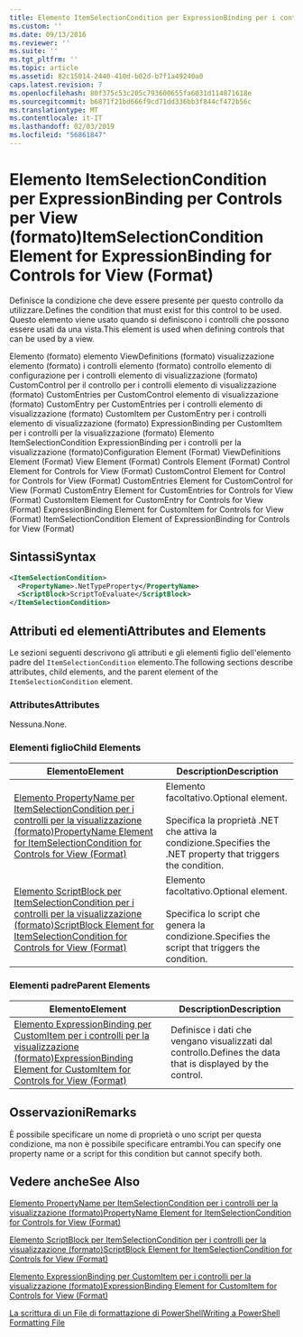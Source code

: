 ```yaml
---
title: Elemento ItemSelectionCondition per ExpressionBinding per i controlli per la visualizzazione (formato) | Microsoft Docs
ms.custom: ''
ms.date: 09/13/2016
ms.reviewer: ''
ms.suite: ''
ms.tgt_pltfrm: ''
ms.topic: article
ms.assetid: 82c15014-2440-410d-b02d-b7f1a49240a0
caps.latest.revision: 7
ms.openlocfilehash: 80f375c53c205c793600655fa6031d114871618e
ms.sourcegitcommit: b6871f21bd666f9cd71dd336bb3f844cf472b56c
ms.translationtype: MT
ms.contentlocale: it-IT
ms.lasthandoff: 02/03/2019
ms.locfileid: "56861847"
---
```

# <a name="itemselectioncondition-element-for-expressionbinding-for-controls-for-view-format"></a><span data-ttu-id="3241a-102">Elemento ItemSelectionCondition per ExpressionBinding per Controls per View (formato)</span><span class="sxs-lookup"><span data-stu-id="3241a-102">ItemSelectionCondition Element for ExpressionBinding for Controls for View (Format)</span></span>

<span data-ttu-id="3241a-103">Definisce la condizione che deve essere presente per questo controllo da utilizzare.</span><span class="sxs-lookup"><span data-stu-id="3241a-103">Defines the condition that must exist for this control to be used.</span></span> <span data-ttu-id="3241a-104">Questo elemento viene usato quando si definiscono i controlli che possono essere usati da una vista.</span><span class="sxs-lookup"><span data-stu-id="3241a-104">This element is used when defining controls that can be used by a view.</span></span>

<span data-ttu-id="3241a-105">Elemento (formato) elemento ViewDefinitions (formato) visualizzazione elemento (formato) i controlli elemento (formato) controllo elemento di configurazione per i controlli elemento di visualizzazione (formato) CustomControl per il controllo per i controlli elemento di visualizzazione (formato) CustomEntries per CustomControl elemento di visualizzazione (formato) CustomEntry per CustomEntries per i controlli elemento di visualizzazione (formato) CustomItem per CustomEntry per i controlli elemento di visualizzazione (formato) ExpressionBinding per CustomItem per i controlli per la visualizzazione (formato) Elemento ItemSelectionCondition ExpressionBinding per i controlli per la visualizzazione (formato)</span><span class="sxs-lookup"><span data-stu-id="3241a-105">Configuration Element (Format) ViewDefinitions Element (Format) View Element (Format) Controls Element (Format) Control Element for Controls for View (Format) CustomControl Element for Control for Controls for View (Format) CustomEntries Element for CustomControl for View (Format) CustomEntry Element for CustomEntries for Controls for View (Format) CustomItem Element for CustomEntry for Controls for View (Format) ExpressionBinding Element for CustomItem for Controls for View (Format) ItemSelectionCondition Element of ExpressionBinding for Controls for View (Format)</span></span>

## <a name="syntax"></a><span data-ttu-id="3241a-106">Sintassi</span><span class="sxs-lookup"><span data-stu-id="3241a-106">Syntax</span></span>

```xml
<ItemSelectionCondition>
  <PropertyName>.NetTypeProperty</PropertyName>
  <ScriptBlock>ScriptToEvaluate</ScriptBlock>
</ItemSelectionCondition>
```

## <a name="attributes-and-elements"></a><span data-ttu-id="3241a-107">Attributi ed elementi</span><span class="sxs-lookup"><span data-stu-id="3241a-107">Attributes and Elements</span></span>

<span data-ttu-id="3241a-108">Le sezioni seguenti descrivono gli attributi e gli elementi figlio dell'elemento padre del `ItemSelectionCondition` elemento.</span><span class="sxs-lookup"><span data-stu-id="3241a-108">The following sections describe attributes, child elements, and the parent element of the `ItemSelectionCondition` element.</span></span>

### <a name="attributes"></a><span data-ttu-id="3241a-109">Attributes</span><span class="sxs-lookup"><span data-stu-id="3241a-109">Attributes</span></span>

<span data-ttu-id="3241a-110">Nessuna.</span><span class="sxs-lookup"><span data-stu-id="3241a-110">None.</span></span>

### <a name="child-elements"></a><span data-ttu-id="3241a-111">Elementi figlio</span><span class="sxs-lookup"><span data-stu-id="3241a-111">Child Elements</span></span>

|<span data-ttu-id="3241a-112">Elemento</span><span class="sxs-lookup"><span data-stu-id="3241a-112">Element</span></span>|<span data-ttu-id="3241a-113">Description</span><span class="sxs-lookup"><span data-stu-id="3241a-113">Description</span></span>|
|-------------|-----------------|
|[<span data-ttu-id="3241a-114">Elemento PropertyName per ItemSelectionCondition per i controlli per la visualizzazione (formato)</span><span class="sxs-lookup"><span data-stu-id="3241a-114">PropertyName Element for ItemSelectionCondition for Controls for View (Format)</span></span>](./propertyname-element-for-itemselectioncondition-for-controls-for-view-format.md)|<span data-ttu-id="3241a-115">Elemento facoltativo.</span><span class="sxs-lookup"><span data-stu-id="3241a-115">Optional element.</span></span><br /><br /> <span data-ttu-id="3241a-116">Specifica la proprietà .NET che attiva la condizione.</span><span class="sxs-lookup"><span data-stu-id="3241a-116">Specifies the .NET property that triggers the condition.</span></span>|
|[<span data-ttu-id="3241a-117">Elemento ScriptBlock per ItemSelectionCondition per i controlli per la visualizzazione (formato)</span><span class="sxs-lookup"><span data-stu-id="3241a-117">ScriptBlock Element for ItemSelectionCondition for Controls for View (Format)</span></span>](./scriptblock-element-for-itemselectioncondition-for-controls-for-view-format.md)|<span data-ttu-id="3241a-118">Elemento facoltativo.</span><span class="sxs-lookup"><span data-stu-id="3241a-118">Optional element.</span></span><br /><br /> <span data-ttu-id="3241a-119">Specifica lo script che genera la condizione.</span><span class="sxs-lookup"><span data-stu-id="3241a-119">Specifies the script that triggers the condition.</span></span>|

### <a name="parent-elements"></a><span data-ttu-id="3241a-120">Elementi padre</span><span class="sxs-lookup"><span data-stu-id="3241a-120">Parent Elements</span></span>

|<span data-ttu-id="3241a-121">Elemento</span><span class="sxs-lookup"><span data-stu-id="3241a-121">Element</span></span>|<span data-ttu-id="3241a-122">Description</span><span class="sxs-lookup"><span data-stu-id="3241a-122">Description</span></span>|
|-------------|-----------------|
|[<span data-ttu-id="3241a-123">Elemento ExpressionBinding per CustomItem per i controlli per la visualizzazione (formato)</span><span class="sxs-lookup"><span data-stu-id="3241a-123">ExpressionBinding Element for CustomItem for Controls for View (Format)</span></span>](./expressionbinding-element-for-customitem-for-controls-for-view-format.md)|<span data-ttu-id="3241a-124">Definisce i dati che vengano visualizzati dal controllo.</span><span class="sxs-lookup"><span data-stu-id="3241a-124">Defines the data that is displayed by the control.</span></span>|

## <a name="remarks"></a><span data-ttu-id="3241a-125">Osservazioni</span><span class="sxs-lookup"><span data-stu-id="3241a-125">Remarks</span></span>

<span data-ttu-id="3241a-126">È possibile specificare un nome di proprietà o uno script per questa condizione, ma non è possibile specificare entrambi.</span><span class="sxs-lookup"><span data-stu-id="3241a-126">You can specify one property name or a script for this condition but cannot specify both.</span></span>

## <a name="see-also"></a><span data-ttu-id="3241a-127">Vedere anche</span><span class="sxs-lookup"><span data-stu-id="3241a-127">See Also</span></span>

[<span data-ttu-id="3241a-128">Elemento PropertyName per ItemSelectionCondition per i controlli per la visualizzazione (formato)</span><span class="sxs-lookup"><span data-stu-id="3241a-128">PropertyName Element for ItemSelectionCondition for Controls for View (Format)</span></span>](./propertyname-element-for-itemselectioncondition-for-controls-for-view-format.md)

[<span data-ttu-id="3241a-129">Elemento ScriptBlock per ItemSelectionCondition per i controlli per la visualizzazione (formato)</span><span class="sxs-lookup"><span data-stu-id="3241a-129">ScriptBlock Element for ItemSelectionCondition for Controls for View (Format)</span></span>](./scriptblock-element-for-itemselectioncondition-for-controls-for-view-format.md)

[<span data-ttu-id="3241a-130">Elemento ExpressionBinding per CustomItem per i controlli per la visualizzazione (formato)</span><span class="sxs-lookup"><span data-stu-id="3241a-130">ExpressionBinding Element for CustomItem for Controls for View (Format)</span></span>](./expressionbinding-element-for-customitem-for-controls-for-view-format.md)

[<span data-ttu-id="3241a-131">La scrittura di un File di formattazione di PowerShell</span><span class="sxs-lookup"><span data-stu-id="3241a-131">Writing a PowerShell Formatting File</span></span>](./writing-a-powershell-formatting-file.md)
